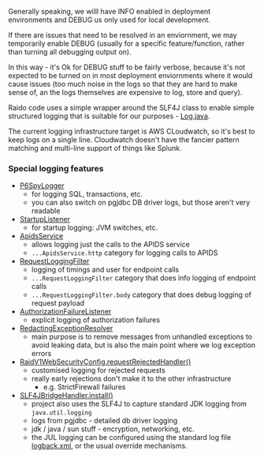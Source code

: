 Generally speaking, we willl have INFO enabled in deployment environments
and DEBUG us only used for local development.

If there are issues that need to be resolved in an enviornment, we may
temporarily enable DEBUG (usually for a specific feature/function, rather 
than turning all debugging output on).

In this way - it's Ok for DEBUG stuff to be fairly verbose, because it's not
expected to be turned on in most deployment enviornments where it would cause
issues (too much noise in the logs so that they are hard to make sense of, 
an the logs themselves are expensive to log, store and query).

Raido code uses a simple wrapper around the SLF4J class to enable simple
structured logging that is suitable for our purposes - 
[Log.java](../src/main/java/raido/util/Log.java).

The current logging infrastructure target is AWS CLoudwatch, so it's best to 
keep logs on a single line. Cloudwatch doesn't have the fancier pattern 
matching and multi-line support of things like Splunk. 


### Special logging features
* [P6SpyLogger](../src/main/java/raido/util/logger/P6SpyLogger.java)
  * for logging SQL, transactions, etc.
  * you can also switch on pgjdbc DB driver logs, but those aren't very 
    readable 
* [StartupListener](../src/main/java/raido/spring/StartupListener.java)
  * for startup logging: JVM switches, etc.
* [ApidsService](../src/main/java/raido/service/apids/ApidsService.java)
  * allows logging just the calls to the APIDS service
  * `...ApidsService.http` category for logging calls to APIDS
* [RequestLoggingFilter](../src/main/java/raido/spring/RequestLoggingFilter.java)
  * logging of timings and user for endpoint calls
  * `...RequestLoggingFilter` category that does info logging of endpoint calls
  * `...RequestLoggingFilter.body` category that does debug logging of request 
    payload
* [AuthorizationFailureListener](../src/main/java/raido/spring/AuthorizationFailureListener.java)
  * explicit logging of authorization failures 
* [RedactingExceptionResolver](../src/main/java/raido/spring/RedactingExceptionResolver.java)
  * main purpose is to remove messages from unhandled exceptions to avoid 
    leaking data, but is also the main point where we log exception errors
* [RaidV1WebSecurityConfig.requestRejectedHandler()](../src/main/java/raido/spring/config/RaidV1WebSecurityConfig.java)
  * customised logging for rejected requests 
  * really early rejections don't make it to the other infrastructure
    * e.g. StrictFirewall failures
* [SLF4JBridgeHandler.install()](../src/main/java/raido/Api.java)
  * project also uses the SLF4J to capture standard JDK logging from 
    `java.util.logging`  
  * logs from pgjdbc - detailed db driver logging
  * jdk / java / sun stuff - encryption, networking, etc.
  * the JUL logging can be configured using the standard log file 
    [logback.xml](../src/main/resources/logback.xml), or the usual override 
    mechanisms. 

